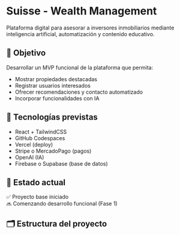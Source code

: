 # Suisse - Wealth Management

Plataforma digital para asesorar a inversores inmobiliarios mediante inteligencia artificial, automatización y contenido educativo.

## 🌟 Objetivo
Desarrollar un MVP funcional de la plataforma que permita:
- Mostrar propiedades destacadas
- Registrar usuarios interesados
- Ofrecer recomendaciones y contacto automatizado
- Incorporar funcionalidades con IA

## 🚀 Tecnologías previstas
- React + TailwindCSS
- GitHub Codespaces
- Vercel (deploy)
- Stripe o MercadoPago (pagos)
- OpenAI (IA)
- Firebase o Supabase (base de datos)

## 📅 Estado actual
✅ Proyecto base iniciado  
🔜 Comenzando desarrollo funcional (Fase 1)

## 🗂 Estructura del proyecto
